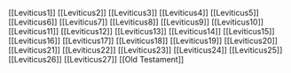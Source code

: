 [[Leviticus1]]
[[Leviticus2]]
[[Leviticus3]]
[[Leviticus4]]
[[Leviticus5]]
[[Leviticus6]]
[[Leviticus7]]
[[Leviticus8]]
[[Leviticus9]]
[[Leviticus10]]
[[Leviticus11]]
[[Leviticus12]]
[[Leviticus13]]
[[Leviticus14]]
[[Leviticus15]]
[[Leviticus16]]
[[Leviticus17]]
[[Leviticus18]]
[[Leviticus19]]
[[Leviticus20]]
[[Leviticus21]]
[[Leviticus22]]
[[Leviticus23]]
[[Leviticus24]]
[[Leviticus25]]
[[Leviticus26]]
[[Leviticus27]]
[[Old Testament]]